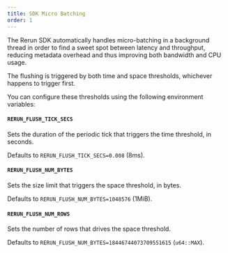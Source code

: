 ```yaml
---
title: SDK Micro Batching
order: 1
---
```



The Rerun SDK automatically handles micro-batching in a background thread in order to find a sweet spot between latency and throughput, reducing metadata overhead and thus improving both bandwidth and CPU usage.

The flushing is triggered by both time and space thresholds, whichever happens to trigger first.

You can configure these thresholds using the following environment variables:

#### `RERUN_FLUSH_TICK_SECS`

Sets the duration of the periodic tick that triggers the time threshold, in seconds.

Defaults to `RERUN_FLUSH_TICK_SECS=0.008` (8ms).

#### `RERUN_FLUSH_NUM_BYTES`

Sets the size limit that triggers the space threshold, in bytes.

Defaults to `RERUN_FLUSH_NUM_BYTES=1048576` (1MiB).

#### `RERUN_FLUSH_NUM_ROWS`

Sets the number of rows that drives the space threshold.

Defaults to `RERUN_FLUSH_NUM_BYTES=18446744073709551615` (`u64::MAX`).
